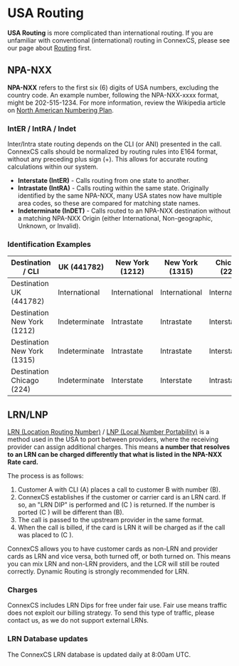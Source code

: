 # USA Routing
**USA Routing** is more complicated than international routing. If you are unfamiliar with conventional (international) routing in ConnexCS, please see our page about [Routing](https://docs.connexcs.com/routing/) first.

## NPA-NXX
**NPA-NXX** refers to the first six (6) digits of USA numbers, excluding the country code. An example number, following the NPA-NXX-xxxx format, might be 202-515-1234. For more information, review the Wikipedia article on [North American Numbering Plan](https://en.wikipedia.org/wiki/North_American_Numbering_Plan).


### IntER / IntRA / Indet
Inter/Intra state routing depends on the CLI (or ANI) presented in the call. ConnexCS calls should be normalized by routing rules into E164 format, without any preceding plus sign (+). This allows for accurate routing calculations within our system.

* **Interstate (IntER)** - Calls routing from one state to another.
* **Intrastate (IntRA)** - Calls routing within the same state. Originally identified by the same NPA-NXX, many USA states now have multiple area codes, so these are compared for matching state names.
* **Indeterminate (InDET)** - Calls routed to an NPA-NXX destination without a matching NPA-NXX Origin (either International, Non-geographic, Unknown, or Invalid).

### Identification Examples
| Destination / CLI           | UK (441782)   | New York (1212) | New York (1315) | Chicago (224) | Unknown       | Withheld      |
|-----------------------------|---------------|-----------------|-----------------|---------------|---------------|---------------|
| Destination UK (441782)     | International | International   | International   | International | International | International |
| Destination New York (1212) | Indeterminate | Intrastate      | Intrastate      | Interstate    | Indeterminate | Indeterminate |
| Destination New York (1315) | Indeterminate | Intrastate      | Intrastate      | Interstate    | Indeterminate | Indeterminate |
| Destination Chicago (224)   | Indeterminate | Interstate      | Interstate      | Intrastate    | Indeterminate | Indeterminate |


## LRN/LNP 
[LRN (Location Routing Number)](https://en.wikipedia.org/wiki/Location_Routing_Number) / [LNP (Local Number Portability)](https://en.wikipedia.org/wiki/Local_number_portability) is a method used in the USA to port between providers, where the receiving provider can assign additional charges.  This means **a number that resolves to an LRN can be charged differently that what is listed in the NPA-NXX Rate card.**

The process is as follows:

1. Customer A with CLI (A) places a call to customer B with number (B).
2. ConnexCS establishes if the customer or carrier card is an LRN card. If so, an "LRN DIP" is performed and (C ) is returned. If the number is ported (C ) will be different than (B).
3. The call is passed to the upstream provider in the same format.
4. When the call is billed, if the card is LRN it will be charged as if the call was placed to (C ).

ConnexCS allows you to have customer cards as non-LRN and provider cards as LRN and vice versa, both turned off, or both turned on. This means you can mix LRN and non-LRN providers, and the LCR will still be routed correctly.  Dynamic Routing is strongly recommended for LRN.

### Charges
ConnexCS includes LRN Dips for free under fair use. Fair use means traffic does not exploit our billing strategy.  To send this type of traffic, please contact us, as we do not support external LRNs.

### LRN Database updates
The ConnexCS LRN database is updated daily at 8:00am UTC. 
